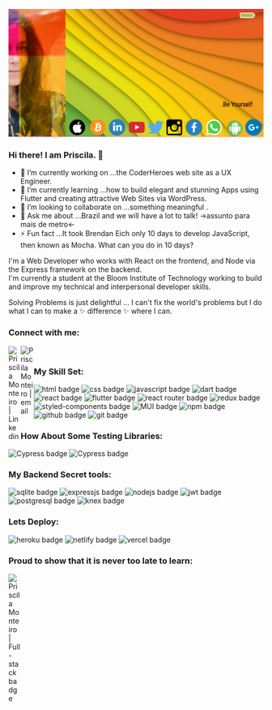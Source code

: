 ![Priscila Monteiro, software developer](https://github.com/PriscilaMonteiro/PriscilaMonteiro/blob/main/githubbanner.png)

### Hi there! I am Priscila. 👋

- 🔭 I’m currently working on ...the CoderHeroes web site as a UX Engineer.
- 🌱 I’m currently learning ...how to build elegant and stunning Apps using Flutter and creating attractive Web Sites via WordPress.
- 👯 I’m looking to collaborate on ...something meaningful .
- 💬 Ask me about ...Brazil and we will have a lot to talk! ->assunto para mais de metro<-
- ⚡ Fun fact ...It took Brendan Eich only 10 days to develop JavaScript, then known as Mocha. What can you do in 10 days? 

I'm a Web Developer who works with React on the frontend, and Node via the Express framework on the backend. <br />
I'm currently a student at the Bloom Institute of Technology working to build and improve my technical and interpersonal developer skills.

Solving Problems is just delightful ... 
I can't fix the world's problems but I do what I can to make a ✨ difference ✨ where I can. 
### Connect with me:  
<a href="https://linkedin.com/in/pririmonteiro" target="_blank">
    <img align="left" alt="Priscila Monteiro | Linkedin" width="24px" src="https://github.com/TheDudeThatCode/TheDudeThatCode/blob/master/Assets/Linkedin.svg" />
  </a>
  <a href="mailto:pririmonteiro@me.com" target="_blank">
    <img align="left" alt="Priscila Monteiro | email" width="26px" src="https://cdn-icons-png.flaticon.com/512/482/482138.png" />
  </a>
 
<br />


### My Skill Set: 
<p>
  <img src="https://img.shields.io/badge/HTML5-E34F26?style=for-the-badge&logo=html5&logoColor=white" alt="html badge"/>
  <img src="https://img.shields.io/badge/CSS3-1572B6?style=for-the-badge&logo=css3&logoColor=white" alt="css badge"/>
  <img src="https://img.shields.io/badge/JavaScript-323330?style=for-the-badge&logo=javascript&logoColor=F7DF1E" alt="javascript badge"/>
  <img src="https://img.shields.io/badge/Dart-0175C2?style=for-the-badge&logo=dart&logoColor=white " alt="dart badge"/>
  <img src="https://img.shields.io/badge/React-20232A?style=for-the-badge&logo=react&logoColor=61DAFB" alt="react badge"/>
  <img src="https://img.shields.io/badge/Flutter-02569B?style=for-the-badge&logo=flutter&logoColor=white" alt="flutter badge"/>
  <img src="https://img.shields.io/badge/React_Router-CA4245?style=for-the-badge&logo=react-router&logoColor=white" alt="react router badge"/>
  <img src="https://img.shields.io/badge/Redux-593D88?style=for-the-badge&logo=redux&logoColor=white" alt="redux badge"/>
  <img src="https://img.shields.io/badge/styled--components-DB7093?style=for-the-badge&logo=styled-components&logoColor=white" alt="styled-components badge"/>
  <img src="https://img.shields.io/badge/Material%20UI-007FFF?style=for-the-badge&logo=mui&logoColor=white" alt="MUI badge"/>
  <img src="https://img.shields.io/badge/npm-CB3837?style=for-the-badge&logo=npm&logoColor=white" alt="npm badge"/>
  <img src="https://img.shields.io/badge/GitHub-100000?style=for-the-badge&logo=github&logoColor=white" alt="github badge"/>
  <img src="https://img.shields.io/badge/GIT-E44C30?style=for-the-badge&logo=git&logoColor=white" alt="git badge"/>
</p>


### How About Some Testing Libraries:
<p>
  <img src="https://img.shields.io/badge/Cypress-17202C?style=for-the-badge&logo=cypress&logoColor=white" alt="Cypress badge"/>
  <img src="https://img.shields.io/badge/Jest-C21325?style=for-the-badge&logo=jest&logoColor=white" alt="Cypress badge"/>  
</p>

### My Backend Secret tools:
<p>
  <img src="https://img.shields.io/badge/SQLite-07405E?style=for-the-badge&logo=sqlite&logoColor=white" alt="sqlite badge"/>
  <img src="https://img.shields.io/badge/Express.js-000000?style=for-the-badge&logo=express&logoColor=white" alt="expressjs badge"/>
  <img src="https://img.shields.io/badge/Node.js-339933?style=for-the-badge&logo=nodedotjs&logoColor=white" alt="nodejs badge"/>
  <img src="https://img.shields.io/badge/JWT-000000?style=for-the-badge&logo=JSON%20web%20tokens&logoColor=white" alt="jwt badge"/>
  <img src="https://img.shields.io/badge/PostgreSQL-316192?style=for-the-badge&logo=postgresql&logoColor=white" alt="postgresql badge"/>
  <img src="https://knexjs.org/assets/images/knex.png" alt="knex badge" height="35px" width="max-content"/>
</p>

### Lets Deploy:
<p>
  <img src="https://img.shields.io/badge/Heroku-430098?style=for-the-badge&logo=heroku&logoColor=white" alt="heroku badge"/>
  <img src="https://img.shields.io/badge/Netlify-00C7B7?style=for-the-badge&logo=netlify&logoColor=white" alt="netlify badge"/>
  <img src="https://img.shields.io/badge/Vercel-000000?style=for-the-badge&logo=vercel&logoColor=white" alt="vercel badge"/>
</p>

### Proud to show that it is never too late to learn:
<a href="https://www.credly.com/badges/08cbff44-0087-4805-8ed5-1f4f81fddea0?source=linked_in_profile" target="_blank">
    <img align="left" alt="Priscila Monteiro | Full-stack badge" width="24px" src="https://images.credly.com/size/340x340/images/7e3ea1ad-9b8e-44c4-ad9c-219aae5d89ab/image.png" />
  </a>



<!--
**PriscilaMonteiro/PriscilaMonteiro** is a ✨ _special_ ✨ repository because its `README.md` (this file) appears on your GitHub profile.

Here are some ideas to get you started:

- 🔭 I’m currently working on a Full Stack App that helps Impaired patients communicate with health works.
- 🌱 I’m currently learning how to build elegant and stunning Apps using Flutter and creating attractive Web Sites via WordPress.
- 👯 I’m looking to collaborate on ...
- 🤔 I’m looking for help with ...
- 💬 Ask me about ...
- 📫 How to reach me: ...
- 😄 Pronouns: ...
- ⚡ Fun fact: ...
-->
